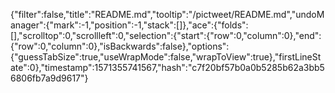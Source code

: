 {"filter":false,"title":"README.md","tooltip":"/pictweet/README.md","undoManager":{"mark":-1,"position":-1,"stack":[]},"ace":{"folds":[],"scrolltop":0,"scrollleft":0,"selection":{"start":{"row":0,"column":0},"end":{"row":0,"column":0},"isBackwards":false},"options":{"guessTabSize":true,"useWrapMode":false,"wrapToView":true},"firstLineState":0},"timestamp":1571355741567,"hash":"c7f20bf57b0a0b5285b62a3bb56806fb7a9d9617"}